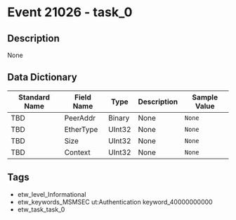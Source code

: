 # Event 21026 - task_0

## Description
None

## Data Dictionary
|Standard Name|Field Name|Type|Description|Sample Value|
|---|---|---|---|---|
|TBD|PeerAddr|Binary|None|`None`|
|TBD|EtherType|UInt32|None|`None`|
|TBD|Size|UInt32|None|`None`|
|TBD|Context|UInt32|None|`None`|

## Tags
* etw_level_Informational
* etw_keywords_MSMSEC ut:Authentication keyword_40000000000
* etw_task_task_0